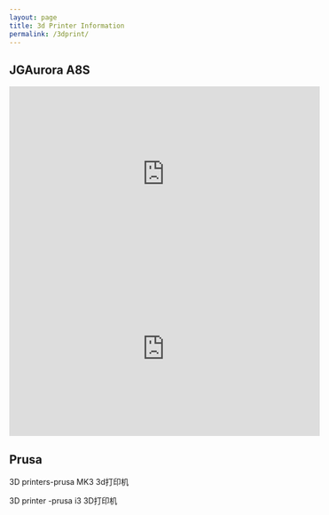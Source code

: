 ```yaml
---
layout: page
title: 3d Printer Information
permalink: /3dprint/
---
```


<h2>JGAurora A8S</h2>

<iframe width="560" height="315" src="https://www.youtube.com/embed/yh9-upy5eKA" title="YouTube video player" frameborder="0" allow="accelerometer; autoplay; clipboard-write; encrypted-media; gyroscope; picture-in-picture" allowfullscreen></iframe>


<iframe width="560" height="315" src="https://www.youtube.com/embed/N_EmNuPNK78" title="YouTube video player" frameborder="0" allow="accelerometer; autoplay; clipboard-write; encrypted-media; gyroscope; picture-in-picture" allowfullscreen></iframe>

<h2>Prusa</h2>

3D printers-prusa MK3 3d打印机

3D printer -prusa i3 3D打印机
